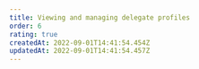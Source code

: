 ```yaml
---
title: Viewing and managing delegate profiles
order: 6
rating: true
createdAt: 2022-09-01T14:41:54.454Z
updatedAt: 2022-09-01T14:41:54.457Z
---
```

